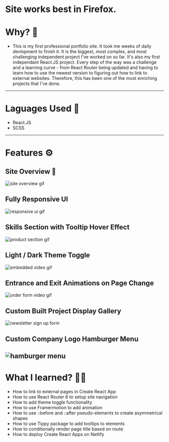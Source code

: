 # Site works best in Firefox.

# Why? 🤔
- This is my first professional portfolio site. It took me weeks of daily devlopment to finish it. It is the biggest, most complex, and most challenging independent project I've worked on so far. It's also my first independant React.JS project. Every step of the way was a challenge and a learning curve - from React Router being updated and having to learn how to use the newest version to figuring out how to link to external websites. Therefore, this has been one of the most enriching projects that I've done.

---

# Laguages Used 💬
- React.JS
- SCSS

---

# Features ⚙

## Site Overview 🧐
![site overview gif](./gifs/overview.gif)

## Fully Responsive UI
![responsive ui gif](./gifs/responsive-ui.gif)

## Skills Section with Tooltip Hover Effect
![product section gif](./gifs/product-section.gif)

## Light / Dark Theme Toggle
![embedded video gif](./gifs/embedded-video.gif)

## Entrance and Exit Animations on Page Change
![order form video gif](./gifs/order-form.gif)

## Custom Built Project Display Gallery
![newsletter sign up form](./gifs/newsletter.gif)

## Custom Company Logo Hamburger Menu
![hamburger menu](./gifs/hamburger.gif)
---

# What I learned? 👨‍💻
- How to link to external pages in Create React App
- How to use React Router 6 to setup site navigation
- How to add theme toggle functionality
- How to use Framermotion to add animation 
- How to use ::before and ::after pseudo-elements to create asymmetrical shapes
- How to use Tippy package to add tooltips to elements
- How to conditionally render page title based on route
- How to deploy Create React Apps on Netlify

